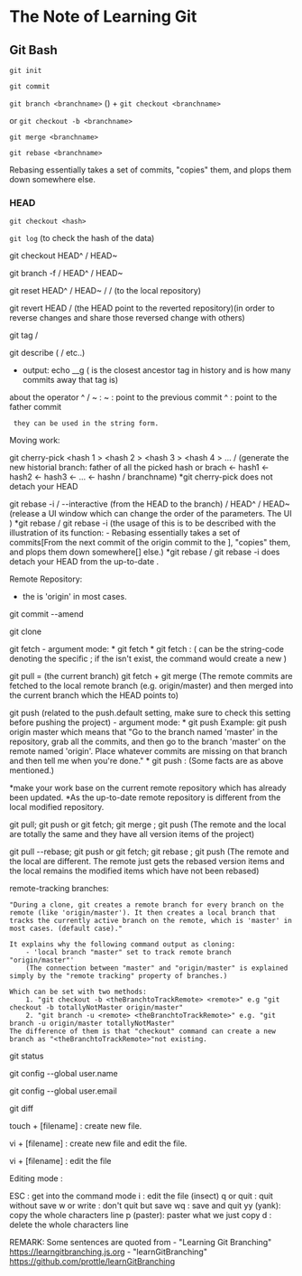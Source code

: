 # The Note of Learning Git
## Git Bash
	git init

	git commit

`git branch <branchname>` ()
\+ `git checkout <branchname>` 

or `git checkout -b <branchname>`

	git merge <branchname>

	git rebase <branchname> 

Rebasing essentially takes a set of commits, "copies" them, and plops them down somewhere else.

### HEAD

	git checkout <hash>

`git log` (to check the hash of the data)

git checkout HEAD^ / HEAD~<num>

git branch -f <branchname> <hash> / HEAD^ / HEAD~<num>

git reset HEAD^ / HEAD~<num> / <branchname> / <hash> (to the local repository)

git revert HEAD / <branchname> (the HEAD point to the reverted repository)(in order to reverse changes and share those reversed change with others)

git tag <tag> <hash> / <branchname>

git describe <ref> (<hash> / <branchname> etc..)
- output: echo <tag>_<numCommits>_g<hash> (<tag> is the closest ancestor tag in history and <numCommits> is how many commits away that tag is)

about the operator ^ / ~ :
	 ~ <num>: point to the <num> previous commit
	 ^ <num>: point to the <num> father commit

	 they can be used in the string form.



Moving work:

git cherry-pick <hash 1 > <hash 2 > <hash 3 > <hash 4 > ... <hash n > / <branchname> (generate the new historial branch: father of all the picked hash or brach <- hash1 <- hash2 <- hash3 <- ... <- hashn / branchname)
	*git cherry-pick does not detach your HEAD


git rebase -i / --interactive <branchname>(from the HEAD to the branch) / HEAD^ / HEAD~<num> (release a UI window which can change the order of the parameters. The UI )
	*git rebase / git rebase -i <ref1> <ref2> (the usage of this is to be described with the illustration of its function: 
						  	- Rebasing essentially takes a set of commits[From the next commit of the origin commit to the <ref2>], "copies" them, and plops them down somewhere[<ref1>] else.)
	*git rebase / git rebase -i does detach your HEAD from the up-to-date <ref>.




Remote Repository:
* the <remote> is 'origin' in most cases.

git commit --amend 

git clone <url>

git fetch 
	- argument mode: 
		* git fetch <remote> <source>
		* git fetch <remote> <source>:<destination>
		(<source> can be the string-code denoting the specific <ref>; if the <destination> isn't exist, the command would create a new <destination>)

git pull = (the current branch) git fetch + git merge <remote> (The remote commits are fetched to the local remote branch (e.g. origin/master) and then merged into the current branch which the HEAD points to)
	

git push (related to the push.default setting, make sure to check this setting before pushing the project)
	- argument mode:
                * git push <remote> <place>
                  Example: git push origin master
                        which means that "Go to the branch named 'master' in the repository, grab all the commits, and then go to the branch 'master' on the remote named 'origin'. Place whatever commits are missing on that branch and then tell me when you're done."
                * git push <remote> <source>:<destination> (Some facts are as above mentioned.)


*make your work base on the current remote repository which has already been updated.
*As the up-to-date remote repository is different from the local modified repository.

git pull; git push
or git fetch; git merge <remote>; git push
(The remote and the local are totally the same and they have all version items of the project)

git pull --rebase; git push
or git fetch; git rebase <remote>; git push
(The remote and the local are different. The remote just gets the rebased version items and the local remains the modified items which have not been rebased)


remote-tracking branches:
	
	"During a clone, git creates a remote branch for every branch on the remote (like 'origin/master'). It then creates a local branch that tracks the currently active branch on the remote, which is 'master' in most cases. (default case)."
	
	It explains why the following command output as cloning: 
		- 'local branch "master" set to track remote branch "origin/master"'
		(The connection between "master" and "origin/master" is explained simply by the "remote tracking" property of branches.)
	
	Which can be set with two methods:
		1. "git checkout -b <theBranchtoTrackRemote> <remote>" e.g "git checkout -b totallyNotMaster origin/master"
		2. "git branch -u <remote> <theBranchtoTrackRemote>" e.g. "git branch -u origin/master totallyNotMaster"
	The difference of them is that "checkout" command can create a new branch as "<theBranchtoTrackRemote>"not existing.


git status

git config --global user.name <yourname>

git config --global user.email <youremail>

git diff


touch + [filename] : create new file.

vi + [filename] : create new file and edit the file.

vi + [filename] : edit the file


Editing mode :

ESC : get into the command mode
i : edit the file (insect)
q or quit : quit without save
w or write : don't quit but save
wq : save and quit
yy (yank): copy the whole characters line
p (paster): paster what we just copy
d : delete the whole characters line

REMARK: 
	Some sentences are quoted from 
	- "Learning Git Branching" https://learngitbranching.js.org
	- "learnGitBranching" https://github.com/prottle/learnGitBranching
